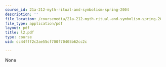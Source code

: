 ```yaml
---
course_id: 21a-212-myth-ritual-and-symbolism-spring-2004
description: ''
file_location: /coursemedia/21a-212-myth-ritual-and-symbolism-spring-2004/cc44fff2c2ae55cf700f70405b62cc2c_l2.pdf
file_type: application/pdf
layout: pdf
title: l2.pdf
type: course
uid: cc44fff2c2ae55cf700f70405b62cc2c

---
```

None